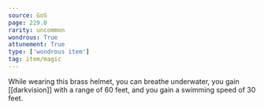 ```yaml
---
source: GoS
page: 229.0
rarity: uncommon
wondrous: True
attunement: True
type: ['wondrous item']
tag: item/magic
---
```


While wearing this brass helmet, you can breathe underwater, you gain [[darkvision]] with a range of 60 feet, and you gain a swimming speed of 30 feet.



